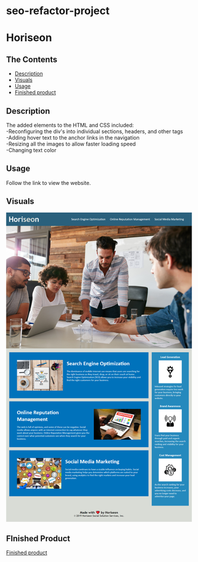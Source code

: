 # seo-refactor-project
# Horiseon
## The Contents
- [Description](#description)
- [Visuals](#visuals)
- [Usage](#usage)
- [Finished product](#finished-product)


## Description
The added elements to the HTML and CSS included:  
-Reconfiguring the div's into individual sections, headers, and other tags  
-Adding hover text to the anchor links in the navigation  
-Resizing all the images to allow faster loading speed  
-Changing text color   

## Usage 
 Follow the link to view the website.

## Visuals
![Horiseon](./assets/images/horiseon-image.png)

## FInished Product
[Finished product](https://mchapm17.github.io/seo-refactor-project/)